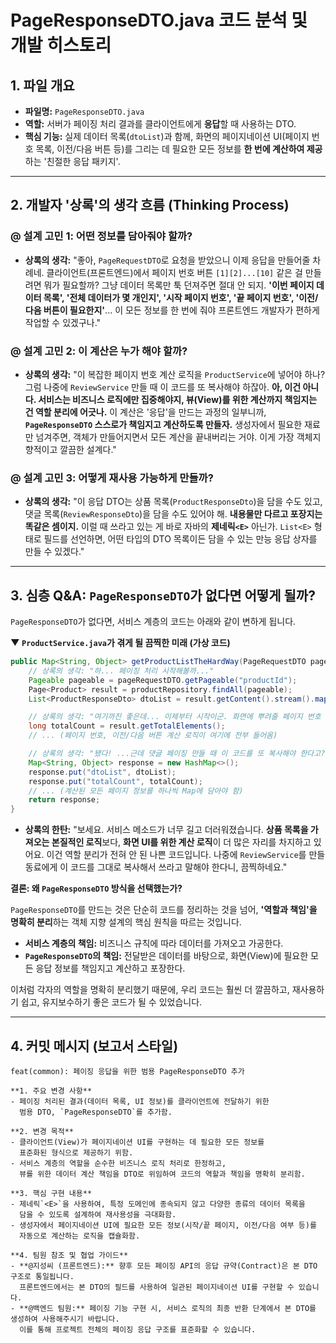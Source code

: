 # PageResponseDTO.java 코드 분석 및 개발 히스토리

## 1. 파일 개요

- **파일명:** `PageResponseDTO.java`
- **역할:** 서버가 페이징 처리 결과를 클라이언트에게 **응답**할 때 사용하는 DTO.
- **핵심 기능:** 실제 데이터 목록(`dtoList`)과 함께, 화면의 페이지네이션 UI(페이지 번호 목록, 이전/다음 버튼 등)를 그리는 데 필요한 모든 정보를 **한 번에 계산하여 제공**하는 '친절한 응답 패키지'.

---

## 2. 개발자 '상록'의 생각 흐름 (Thinking Process)

### **@ 설계 고민 1: 어떤 정보를 담아줘야 할까?**

- **상록의 생각:** "좋아, `PageRequestDTO`로 요청을 받았으니 이제 응답을 만들어줄 차례네. 클라이언트(프론트엔드)에서 페이지 번호 버튼 `[1][2]...[10]` 같은 걸 만들려면 뭐가 필요할까? 그냥 데이터 목록만 툭 던져주면 절대 안 되지. **'이번 페이지 데이터 목록', '전체 데이터가 몇 개인지', '시작 페이지 번호', '끝 페이지 번호', '이전/다음 버튼이 필요한지'**... 이 모든 정보를 한 번에 줘야 프론트엔드 개발자가 편하게 작업할 수 있겠구나."

### **@ 설계 고민 2: 이 계산은 누가 해야 할까?**

- **상록의 생각:** "이 복잡한 페이지 번호 계산 로직을 `ProductService`에 넣어야 하나? 그럼 나중에 `ReviewService` 만들 때 이 코드를 또 복사해야 하잖아. **아, 이건 아니다. 서비스는 비즈니스 로직에만 집중해야지, 뷰(View)를 위한 계산까지 책임지는 건 역할 분리에 어긋나.** 이 계산은 '응답'을 만드는 과정의 일부니까, **`PageResponseDTO` 스스로가 책임지고 계산하도록 만들자.** 생성자에서 필요한 재료만 넘겨주면, 객체가 만들어지면서 모든 계산을 끝내버리는 거야. 이게 가장 객체지향적이고 깔끔한 설계다."

### **@ 설계 고민 3: 어떻게 재사용 가능하게 만들까?**

- **상록의 생각:** "이 응답 DTO는 상품 목록(`ProductResponseDto`)을 담을 수도 있고, 댓글 목록(`ReviewResponseDto`)을 담을 수도 있어야 해. **내용물만 다르고 포장지는 똑같은 셈이지.** 이럴 때 쓰라고 있는 게 바로 자바의 **제네릭`<E>`** 아닌가. `List<E>` 형태로 필드를 선언하면, 어떤 타입의 DTO 목록이든 담을 수 있는 만능 응답 상자를 만들 수 있겠다."

---

## 3. 심층 Q&A: `PageResponseDTO`가 없다면 어떻게 될까?

`PageResponseDTO`가 없다면, 서비스 계층의 코드는 아래와 같이 변하게 됩니다.

**▼ `ProductService.java`가 겪게 될 끔찍한 미래 (가상 코드)**

```java
public Map<String, Object> getProductListTheHardWay(PageRequestDTO pageRequestDTO) {
    // 상록의 생각: "하... 페이징 처리 시작해볼까..."
    Pageable pageable = pageRequestDTO.getPageable("productId");
    Page<Product> result = productRepository.findAll(pageable);
    List<ProductResponseDto> dtoList = result.getContent().stream().map(ProductResponseDto::new).collect(Collectors.toList());

    // 상록의 생각: "여기까진 좋은데... 이제부터 시작이군. 화면에 뿌려줄 페이지 번호 계산..."
    long totalCount = result.getTotalElements();
    // ... (페이지 번호, 이전/다음 버튼 계산 로직이 여기에 전부 들어옴)

    // 상록의 생각: "됐다! ...근데 댓글 페이징 만들 때 이 코드를 또 복사해야 한다고? 이건 아닌데..."
    Map<String, Object> response = new HashMap<>();
    response.put("dtoList", dtoList);
    response.put("totalCount", totalCount);
    // ... (계산된 모든 페이지 정보를 하나씩 Map에 담아야 함)
    return response;
}
```

- **상록의 한탄:** "보세요. 서비스 메소드가 너무 길고 더러워졌습니다. **상품 목록을 가져오는 본질적인 로직**보다, **화면 UI를 위한 계산 로직**이 더 많은 자리를 차지하고 있어요. 이건 역할 분리가 전혀 안 된 나쁜 코드입니다. 나중에 `ReviewService`를 만들 동료에게 이 코드를 그대로 복사해서 쓰라고 말해야 한다니, 끔찍하네요."

**결론: 왜 `PageResponseDTO` 방식을 선택했는가?**

`PageResponseDTO`를 만드는 것은 단순히 코드를 정리하는 것을 넘어, **'역할과 책임'을 명확히 분리**하는 객체 지향 설계의 핵심 원칙을 따르는 것입니다.

- **서비스 계층의 책임:** 비즈니스 규칙에 따라 데이터를 가져오고 가공한다.
- **`PageResponseDTO`의 책임:** 전달받은 데이터를 바탕으로, 화면(View)에 필요한 모든 응답 정보를 책임지고 계산하고 포장한다.

이처럼 각자의 역할을 명확히 분리했기 때문에, 우리 코드는 훨씬 더 깔끔하고, 재사용하기 쉽고, 유지보수하기 좋은 코드가 될 수 있었습니다.

---

## 4. 커밋 메시지 (보고서 스타일)

```
feat(common): 페이징 응답을 위한 범용 PageResponseDTO 추가

**1. 주요 변경 사항**
- 페이징 처리된 결과(데이터 목록, UI 정보)를 클라이언트에 전달하기 위한
  범용 DTO, `PageResponseDTO`를 추가함.

**2. 변경 목적**
- 클라이언트(View)가 페이지네이션 UI를 구현하는 데 필요한 모든 정보를
  표준화된 형식으로 제공하기 위함.
- 서비스 계층의 역할을 순수한 비즈니스 로직 처리로 한정하고,
  뷰를 위한 데이터 계산 책임을 DTO로 위임하여 코드의 역할과 책임을 명확히 분리함.

**3. 핵심 구현 내용**
- 제네릭`<E>`을 사용하여, 특정 도메인에 종속되지 않고 다양한 종류의 데이터 목록을
  담을 수 있도록 설계하여 재사용성을 극대화함.
- 생성자에서 페이지네이션 UI에 필요한 모든 정보(시작/끝 페이지, 이전/다음 여부 등)를
  자동으로 계산하는 로직을 캡슐화함.

**4. 팀원 참조 및 협업 가이드**
- **@지성씨 (프론트엔드):** 향후 모든 페이징 API의 응답 규약(Contract)은 본 DTO 구조로 통일됩니다.
  프론트엔드에서는 본 DTO의 필드를 사용하여 일관된 페이지네이션 UI를 구현할 수 있습니다.
- **@백엔드 팀원:** 페이징 기능 구현 시, 서비스 로직의 최종 반환 단계에서 본 DTO를 생성하여 사용해주시기 바랍니다.
  이를 통해 프로젝트 전체의 페이징 응답 구조를 표준화할 수 있습니다.
```
